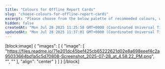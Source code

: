 ```yaml
---
title: "Colours for Offline Report Cards"
slug: "choose-colours-for-offline-report-cards"
excerpt: "Please choose from the below palette of recommeded colours, while setting up offline report cards."
hidden: false
createdAt: "Mon Jul 28 2025 11:25:58 GMT+0000 (Coordinated Universal Time)"
updatedAt: "Mon Jul 28 2025 11:37:01 GMT+0000 (Coordinated Universal Time)"
---
```

[block:image]
{
  "images": [
    {
      "image": [
        "https://files.readme.io/71e201dc45bef425cb65222621d02e8a698eeef4c2a95033664bd1a5c5d70808-Screenshot_2025-07-28_at_4.58.22_PM.png",
        "",
        ""
      ],
      "align": "center"
    }
  ]
}
[/block]

